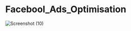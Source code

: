 # Facebool_Ads_Optimisation
![Screenshot (10)](https://github.com/rajeshsingh123/Facebool_Ads_Optimisation/assets/100190385/dc6e4fea-b501-471c-90a7-90abf999ff0e)
